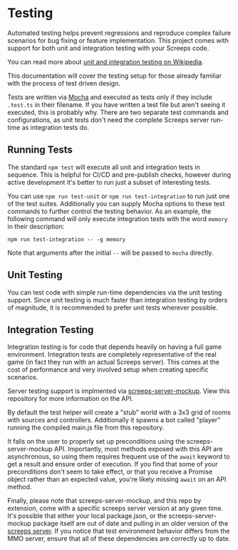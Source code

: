 # Testing

Automated testing helps prevent regressions and reproduce complex failure scenarios for bug fixing or feature implementation. This project comes with support for both unit and integration testing with your Screeps code.

You can read more about [unit and integration testing on Wikipedia](https://en.wikipedia.org/wiki/Test-driven_development).

This documentation will cover the testing setup for those already familiar with the process of test driven design.

Tests are written via [Mocha](https://mochajs.org/) and executed as tests only if they include `.test.ts` in their filename. If you have written a test file but aren't seeing it executed, this is probably why. There are two separate test commands and configurations, as unit tests don't need the complete Screeps server run-time as integration tests do.

## Running Tests

The standard `npm test` will execute all unit and integration tests in sequence. This is helpful for CI/CD and pre-publish checks, however during active development it's better to run just a subset of interesting tests.

You can use `npm run test-unit` or `npm run test-integration` to run just one of the test suites. Additionally you can supply Mocha options to these test commands to further control the testing behavior. As an example, the following command will only execute integration tests with the word `memory` in their description:

```text
npm run test-integration -- -g memory
```

Note that arguments after the initial `--` will be passed to `mocha` directly.

## Unit Testing

You can test code with simple run-time dependencies via the unit testing support. Since unit testing is much faster than integration testing by orders of magnitude, it is recommended to prefer unit tests wherever possible.

## Integration Testing

Integration testing is for code that depends heavily on having a full game environment. Integration tests are completely representative of the real game \(in fact they run with an actual Screeps server\). This comes at the cost of performance and very involved setup when creating specific scenarios.

Server testing support is implmented via [screeps-server-mockup](https://github.com/Hiryus/screeps-server-mockup). View this repository for more information on the API.

By default the test helper will create a "stub" world with a 3x3 grid of rooms with sources and controllers. Additionally it spawns a bot called "player" running the compiled main.js file from this repository.

It falls on the user to properly set up preconditions using the screeps-server-mockup API. Importantly, most methods exposed with this API are asynchronous, so using them requires frequent use of the `await` keyword to get a result and ensure order of execution. If you find that some of your preconditions don't seem to take effect, or that you receive a Promise object rather than an expected value, you're likely missing `await` on an API method.

Finally, please note that screeps-server-mockup, and this repo by extension, come with a specific screeps server version at any given time. It's possible that either your local package.json, or the screeps-server-mockup package itself are out of date and pulling in an older version of the [screeps server](https://github.com/screeps/screeps). If you notice that test environment behavior differs from the MMO server, ensure that all of these dependencies are correctly up to date.

